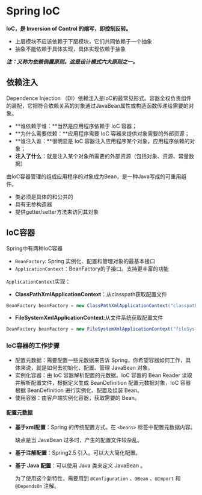 # Spring IoC

**IoC，是 Inversion of Control 的缩写，即控制反转。**

- 上层模块不应该依赖于下层模块，它们共同依赖于一个抽象
- 抽象不能依赖于具体实现，具体实现依赖于抽象

***注：又称为依赖倒置原则。这是设计模式六大原则之一。***

## 依赖注入

Dependence Injection （DI）依赖注入是IoC的最常见形式。容器全权负责组件的装配，它把符合依赖关系的对象通过JavaBean属性或构造函数传递给需要的对象。

- **谁依赖于谁：**当然是应用程序依赖于 IoC 容器；
- **为什么需要依赖：**应用程序需要 IoC 容器来提供对象需要的外部资源；
- **谁注入谁：**很明显是 IoC 容器注入应用程序某个对象，应用程序依赖的对象；
- **注入了什么**：就是注入某个对象所需要的外部资源（包括对象、资源、常量数据）

由IoC容器管理的组成应用程序的对象成为Bean，是一种Java写成的可重用组件。

- 类必须是具体的和公共的
- 具有无参构造器
- 提供getter/setter方法来访问其对象

## IoC容器

Spring中有两种IoC容器

- `BeanFactory`: Spring 实例化、配置和管理对象的最基本接口
- `ApplicationContext`：BeanFactory的子接口。支持更丰富的功能

`ApplicationContext`实现：

- **ClassPathXmlApplicationContext**：从classpath获取配置文件

``` java
BeanFactory beanFactory = new ClassPathXmlApplicationContext("classpath.xml");
```

- **FileSystemXmlApplicationContext**:从文件系统获取配置文件

```java
BeanFactory beanFactory = new FileSystemXmlApplicationContext("fileSystemConfig.xml");
```

### IoC容器的工作步骤

- 配置元数据：需要配置一些元数据来告诉 Spring，你希望容器如何工作，具体来说，就是如何去初始化、配置、管理 JavaBean 对象。
- 实例化容器：由 IoC 容器解析配置的元数据。IoC 容器的 Bean Reader 读取并解析配置文件，根据定义生成 BeanDefinition 配置元数据对象，IoC 容器根据 BeanDefinition 进行实例化、配置及组装 Bean。
- 使用容器：由客户端实例化容器，获取需要的 Bean。

#### 配置元数据

- **基于xml配置**：Spring 的传统配置方式。在 `<beans>` 标签中配置元数据内容。

  缺点是当 JavaBean 过多时，产生的配置文件较杂乱。

- **基于注解配置**：Spring2.5 引入。可以大大简化配置。

- **基于 Java 配置**：可以使用 Java 类来定义 JavaBean 。

  为了使用这个新特性，需要用到 `@Configuration` 、`@Bean` 、`@Import` 和 `@DependsOn` 注解。